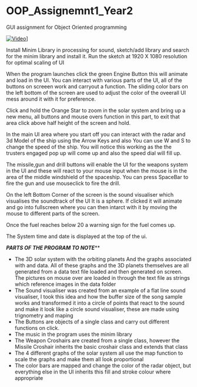 # OOP_Assignemnt1_Year2
GUI assignment for Object Oriented programming

[![Video](http://img.youtube.com/vi/LIb_wZNv7BY/0.jpg)](http://www.youtube.com/watch?v=LIb_wZNv7BY)]

Install Minim Library in processing for sound, sketch/add library and search for the minim library and install it.
Run the sketch at 1920 X 1080 resolution for optimal scaling of UI

When the program launches click the green Engine Button this will animate and load in the UI.
You can interact with various parts of the UI, all of the buttons on screeen work and carryout a function.
The sliding color bars on the left bottom of the screen are used to adjust the color of the oveerall UI mess around it with it for preference.

Click and hold the Orange Star to zoom in the solar system and bring up a new menu, all buttons and mouse overs function in this part, to exit that area click above half height of the screen and hold.

In the main UI area where you start off you can interact with the radar and 3d Model of the ship using the Arrow Keys and also You can use W and S to change the speed of the ship. You will notice this working as the the trusters engaged pop up will come up and also the speed dial will fill up.

The missile,gun and drill buttons will enable the UI for the weapons system in the UI and these will react to your mouse input when the mouse is in the area of the middle windshield of the spaceship. You can press SpaceBar to fire the gun and use mouseclick to fire the drill.

On the left Bottom Corner of the screen is the sound visualiser which visualises the soundtrack of the UI It is a sphere. If clicked it will animate and go into fullscreen where you can then intarct with it by moving the mouse to different parts of the screen.

Once the fuel reaches below 20 a warning sign for the fuel comes up.

The System time and date is displayed at the top of the ui.

***PARTS OF THE PROGRAM TO NOTE*****
- The 3D solar system with the orbiting planets
  And the graphs associated with and data. All of these graphs and the 3D planets themselves are all generated from a data text file loaded   and then generated on screen. The pictures on mouse over are loaded in through the text file as strings which reference images in the       data folder
- The Sound visualiser was created from an example of a flat line sound visualiser, I took this idea and how the buffer size of the song     sample works and transformed it into a circle of points that react to the sound and make it look like a circle sound visualiser, these     are made using trignometry and maping
- The Buttons are objects of a single class and carry out different functions on click.
- The music in the program uses the minim library
- The Weapon Croshairs are created from a single class, however the Missile Croshair inherits the basic croshair class and extends that       class
- The 4 different graphs of the solar system all use the map function to scale the graphs and make them all look proportional
- The color bars are mapped and change the color of the radar object, but everything else in the UI inherits this fill and stroke colour     where appropriate
